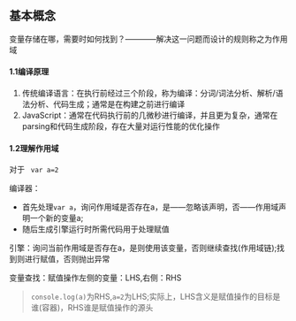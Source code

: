 ## 基本概念
变量存储在哪，需要时如何找到？————解决这一问题而设计的规则称之为作用域

#### 1.1编译原理
1. 传统编译语言：在执行前经过三个阶段，称为编译：分词/词法分析、解析/语法分析、代码生成；通常是在构建之前进行编译
2. JavaScript：通常在代码执行前的几微秒进行编译，并且更为复杂，通常在parsing和代码生成阶段，存在大量对运行性能的优化操作

#### 1.2理解作用域
对于 ``` var a=2```

编译器：
* 首先处理```var a```，询问作用域是否存在a，是——忽略该声明，否——作用域声明一个新的变量a;
* 随后生成引擎运行时所需代码用于处理赋值

引擎：询问当前作用域是否存在a，是则使用该变量，否则继续查找(作用域链);找到则进行赋值，否则抛出异常

变量查找：赋值操作左侧的变量：LHS,右侧：RHS
> ```console.log(a)```为RHS,```a=2```为LHS;实际上，LHS含义是赋值操作的目标是谁(容器)，RHS谁是赋值操作的源头
